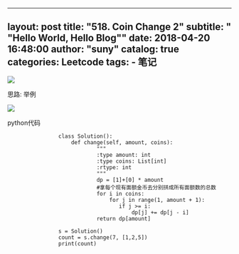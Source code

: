 
---
layout:     post
title:      "518. Coin Change 2"
subtitle:   " \"Hello World, Hello Blog\""
date:       2018-04-20 16:48:00
author:     "suny"
catalog: true
categories: Leetcode
tags:
    - 笔记
---
<img src="/img/coins.jpg"/>


思路: 举例 

<img src="/img/coinxmind.jpg"/>  

python代码
			
					class Solution():
					    def change(self, amount, coins):
					            """
					            :type amount: int
					            :type coins: List[int]
					            :rtype: int
					            """
					            dp = [1]+[0] * amount
					            #拿每个现有面额金币去分别拼成所有面额数的总数
					            for i in coins:
					                for j in range(1, amount + 1):
					                   if j >= i:
					                       dp[j] += dp[j - i]
					            return dp[amount]
					
					s = Solution()
					count = s.change(7, [1,2,5])
					print(count)



	
	


